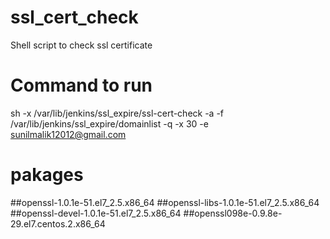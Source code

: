 # ssl_cert_check
Shell script to check ssl certificate

# Command to run 
sh -x /var/lib/jenkins/ssl_expire/ssl-cert-check -a  -f /var/lib/jenkins/ssl_expire/domainlist  -q -x 30 -e  sunilmalik12012@gmail.com
# pakages
##openssl-1.0.1e-51.el7_2.5.x86_64
##openssl-libs-1.0.1e-51.el7_2.5.x86_64
##openssl-devel-1.0.1e-51.el7_2.5.x86_64
##openssl098e-0.9.8e-29.el7.centos.2.x86_64
